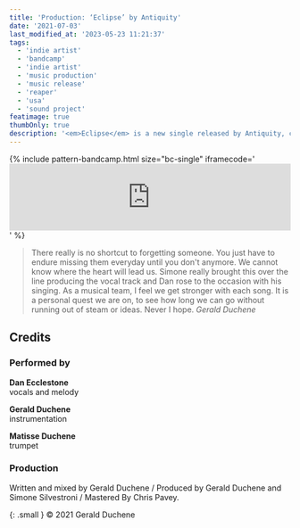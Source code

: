 ```yaml
---
title: 'Production: ‘Eclipse’ by Antiquity'
date: '2021-07-03'
last_modified_at: '2023-05-23 11:21:37'
tags:
  - 'indie artist'
  - 'bandcamp'
  - 'indie artist'
  - 'music production'
  - 'music release'
  - 'reaper'
  - 'usa'
  - 'sound project'
featimage: true
thumbOnly: true
description: '<em>Eclipse</em> is a new single released by Antiquity, co-produced by Minutes to Midnight.'
---
```

{% include pattern-bandcamp.html size="bc-single" iframecode='<iframe style="border: 0; width: 100%; height: 120px;" src="https://bandcamp.com/EmbeddedPlayer/track=2746368137/size=large/bgcol=ffffff/linkcol=333333/tracklist=false/artwork=small/transparent=true/"><a href="https://sessions.antiquity-music.com/track/the-eclipse">The Eclipse by Antiquity</a></iframe>' %}

> There really is no shortcut to forgetting someone. You just have to endure missing them everyday until you don't anymore. We cannot know where the heart will lead us. Simone really brought this over the line producing the vocal track and Dan rose to the occasion with his singing. As a musical team, I feel we get stronger with each song. It is a personal quest we are on, to see how long we can go without running out of steam or ideas. Never I hope.
> <cite>Gerald Duchene</cite>

## Credits

### Performed by

**Dan Ecclestone**\
vocals and melody

**Gerald Duchene**\
instrumentation

**Matisse Duchene**\
trumpet

### Production

Written and mixed by Gerald Duchene / Produced by Gerald Duchene and Simone Silvestroni / Mastered By Chris Pavey.

{: .small }
&copy; 2021 Gerald Duchene